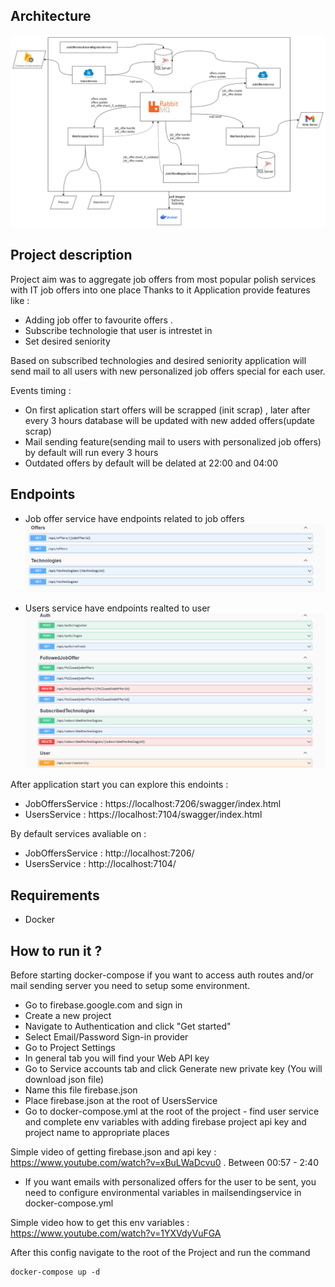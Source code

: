 ## Architecture

![Architecture](architecture.drawio.png)

## Project description

Project aim was to aggregate job offers from most popular polish services with IT job offers into one place
Thanks to it Application provide features like : 
- Adding job offer to favourite offers . 
- Subscribe technologie that user is intrestet in 
- Set desired seniority

Based on subscribed technologies and desired seniority application will send mail to all users with new personalized job offers special for each user.

Events timing : 
- On first aplication start offers will be scrapped (init scrap) , later after every 3 hours database will be updated with new added offers(update scrap)
- Mail sending feature(sending mail to users with personalized job offers) by default will run every 3 hours
- Outdated offers by default will be delated at 22:00 and 04:00

## Endpoints
- Job offer service have endpoints related to job offers
![JobOffers](jobofferserviceendpoints.png) 

- Users service have endpoints realted to user 
![Users](userserviceendpoints.png)

After application start you can explore this endoints :
- JobOffersService : https://localhost:7206/swagger/index.html
- UsersService : https://localhost:7104/swagger/index.html

By default services avaliable on : 
- JobOffersService : http://localhost:7206/
- UsersService : http://localhost:7104/

## Requirements
- Docker


## How to run it ?

Before starting docker-compose if you want to access auth routes and/or mail sending server you need to setup some environment.

- Go to firebase.google.com and sign in 
- Create a new project 
- Navigate to Authentication and click "Get started"
- Select Email/Password Sign-in provider
- Go to Project Settings
- In general tab you will find your Web API key 
- Go to Service accounts tab and click Generate new private key (You will download json file)
- Name this file firebase.json
- Place firebase.json at the root of UsersService
- Go to docker-compose.yml at the root of the project - find user service and complete env variables with adding firebase project api key and project name to appropriate places

Simple video of getting firebase.json and api key : https://www.youtube.com/watch?v=xBuLWaDcvu0 . Between 00:57 - 2:40

- If you want emails with personalized offers for the user to be sent, you need to configure environmental variables in mailsendingservice in docker-compose.yml

Simple video how to get this env variables : https://www.youtube.com/watch?v=1YXVdyVuFGA

After this config navigate to the root of the Project and run the command

```shell 
docker-compose up -d
```





